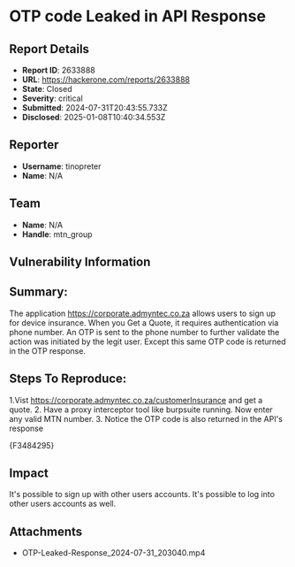 # OTP code Leaked in API Response 

## Report Details
- **Report ID**: 2633888
- **URL**: https://hackerone.com/reports/2633888
- **State**: Closed
- **Severity**: critical
- **Submitted**: 2024-07-31T20:43:55.733Z
- **Disclosed**: 2025-01-08T10:40:34.553Z

## Reporter
- **Username**: tinopreter
- **Name**: N/A

## Team
- **Name**: N/A
- **Handle**: mtn_group

## Vulnerability Information
## Summary:
The application https://corporate.admyntec.co.za allows users to sign up for device insurance. When you Get a Quote, it requires authentication via phone number. An OTP is sent to the phone number to further validate the action was initiated by the legit user. Except this same OTP code is returned in the OTP response.

## Steps To Reproduce:

  1.Vist https://corporate.admyntec.co.za/customerInsurance and get a quote. 
  2. Have a proxy interceptor tool like burpsuite running. Now enter any valid MTN number.
   3. Notice the OTP code is also returned in the API's response

{F3484295}

## Impact

It's possible to sign up with other users accounts. It's possible to log into other users accounts as well.

## Attachments
- OTP-Leaked-Response_2024-07-31_203040.mp4

